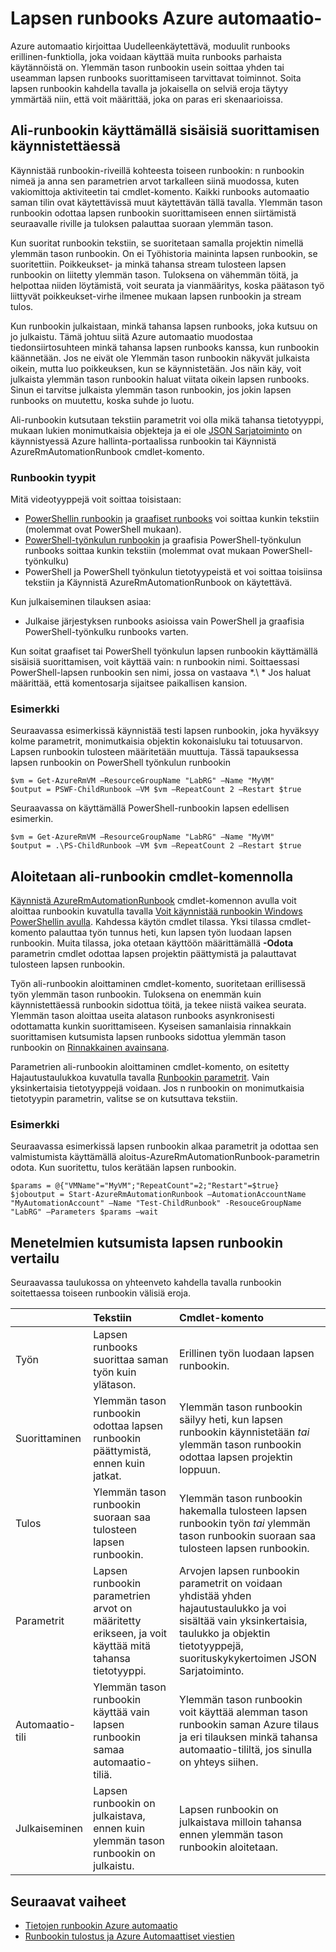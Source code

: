 <properties 
   pageTitle="Lapsen runbooks Azure automaatio | Microsoft Azure"
   description="Tässä artikkelissa kuvataan lähtien runbookin Azure automaatio-toiseen runbookin ja niiden välillä tietojen jakaminen muilla tavoilla."
   services="automation"
   documentationCenter=""
   authors="mgoedtel"
   manager="jwhit"
   editor="tysonn" />
<tags 
   ms.service="automation"
   ms.devlang="na"
   ms.topic="article"
   ms.tgt_pltfrm="na"
   ms.workload="infrastructure-services"
   ms.date="08/17/2016"
   ms.author="magoedte;bwren" />

# <a name="child-runbooks-in-azure-automation"></a>Lapsen runbooks Azure automaatio-

Azure automaatio kirjoittaa Uudelleenkäytettävä, moduulit runbooks erillinen-funktiolla, joka voidaan käyttää muita runbooks parhaista käytännöistä on. Ylemmän tason runbookin usein soittaa yhden tai useamman lapsen runbooks suorittamiseen tarvittavat toiminnot. Soita lapsen runbookin kahdella tavalla ja jokaisella on selviä eroja täytyy ymmärtää niin, että voit määrittää, joka on paras eri skenaarioissa.

##  <a name="invoking-a-child-runbook-using-inline-execution"></a>Ali-runbookin käyttämällä sisäisiä suorittamisen käynnistettäessä

Käynnistää runbookin-riveillä kohteesta toiseen runbookin: n runbookin nimeä ja anna sen parametrien arvot tarkalleen siinä muodossa, kuten vakiomittoja aktiviteetin tai cmdlet-komento.  Kaikki runbooks automaatio saman tilin ovat käytettävissä muut käytettävän tällä tavalla. Ylemmän tason runbookin odottaa lapsen runbookin suorittamiseen ennen siirtämistä seuraavalle riville ja tuloksen palauttaa suoraan ylemmän tason.

Kun suoritat runbookin tekstiin, se suoritetaan samalla projektin nimellä ylemmän tason runbookin. On ei Työhistoria maininta lapsen runbookin, se suoritettiin. Poikkeukset- ja minkä tahansa stream tulosteen lapsen runbookin on liitetty ylemmän tason. Tuloksena on vähemmän töitä, ja helpottaa niiden löytämistä, voit seurata ja vianmääritys, koska päätason työ liittyvät poikkeukset-virhe ilmenee mukaan lapsen runbookin ja stream tulos.

Kun runbookin julkaistaan, minkä tahansa lapsen runbooks, joka kutsuu on jo julkaistu. Tämä johtuu siitä Azure automaatio muodostaa tiedonsiirtosuhteen minkä tahansa lapsen runbooks kanssa, kun runbookin käännetään. Jos ne eivät ole Ylemmän tason runbookin näkyvät julkaista oikein, mutta luo poikkeuksen, kun se käynnistetään. Jos näin käy, voit julkaista ylemmän tason runbookin haluat viitata oikein lapsen runbooks. Sinun ei tarvitse julkaista ylemmän tason runbookin, jos jokin lapsen runbooks on muutettu, koska suhde jo luotu.

Ali-runbookin kutsutaan tekstiin parametrit voi olla mikä tahansa tietotyyppi, mukaan lukien monimutkaisia objekteja ja ei ole [JSON Sarjatoiminto](automation-starting-a-runbook.md#runbook-parameters) on käynnistyessä Azure hallinta-portaalissa runbookin tai Käynnistä AzureRmAutomationRunbook cmdlet-komento.


### <a name="runbook-types"></a>Runbookin tyypit

Mitä videotyyppejä voit soittaa toisistaan:

- [PowerShellin runbookin](automation-runbook-types.md#powershell-runbooks) ja [graafiset runbooks](automation-runbook-types.md#graphical-runbooks) voi soittaa kunkin tekstiin (molemmat ovat PowerShell mukaan).
- [PowerShell-työnkulun runbookin](automation-runbook-types.md#powershell-workflow-runbooks) ja graafisia PowerShell-työnkulun runbooks soittaa kunkin tekstiin (molemmat ovat mukaan PowerShell-työnkulku)
- PowerShell ja PowerShell työnkulun tietotyypeistä et voi soittaa toisiinsa tekstiin ja Käynnistä AzureRmAutomationRunbook on käytettävä.
    
Kun julkaiseminen tilauksen asiaa:

- Julkaise järjestyksen runbooks asioissa vain PowerShell ja graafisia PowerShell-työnkulku runbooks varten.


Kun soitat graafiset tai PowerShell työnkulun lapsen runbookin käyttämällä sisäisiä suorittamisen, voit käyttää vain: n runbookin nimi.  Soittaessasi PowerShell-lapsen runbookin sen nimi, jossa on vastaava *.\\ * Jos haluat määrittää, että komentosarja sijaitsee paikallisen kansion. 

### <a name="example"></a>Esimerkki

Seuraavassa esimerkissä käynnistää testi lapsen runbookin, joka hyväksyy kolme parametrit, monimutkaisia objektin kokonaisluku tai totuusarvon. Lapsen runbookin tulosteen määritetään muuttuja.  Tässä tapauksessa lapsen runbookin on PowerShell työnkulun runbookin

    $vm = Get-AzureRmVM –ResourceGroupName "LabRG" –Name "MyVM"
    $output = PSWF-ChildRunbook –VM $vm –RepeatCount 2 –Restart $true

Seuraavassa on käyttämällä PowerShell-runbookin lapsen edellisen esimerkin.

    $vm = Get-AzureRmVM –ResourceGroupName "LabRG" –Name "MyVM"
    $output = .\PS-ChildRunbook –VM $vm –RepeatCount 2 –Restart $true



##  <a name="starting-a-child-runbook-using-cmdlet"></a>Aloitetaan ali-runbookin cmdlet-komennolla

[Käynnistä AzureRmAutomationRunbook](https://msdn.microsoft.com/library/mt603661.aspx) cmdlet-komennon avulla voit aloittaa runbookin kuvatulla tavalla [Voit käynnistää runbookin Windows PowerShellin avulla](../automation-starting-a-runbook.md#starting-a-runbook-with-windows-powershell). Kahdessa käytön cmdlet tilassa.  Yksi tilassa cmdlet-komento palauttaa työn tunnus heti, kun lapsen työn luodaan lapsen runbookin.  Muita tilassa, joka otetaan käyttöön määrittämällä **-Odota** parametrin cmdlet odottaa lapsen projektin päättymistä ja palauttavat tulosteen lapsen runbookin.

Työn ali-runbookin aloittaminen cmdlet-komento, suoritetaan erillisessä työn ylemmän tason runbookin. Tuloksena on enemmän kuin käynnistettäessä runbookin sidottua töitä, ja tekee niistä vaikea seurata. Ylemmän tason aloittaa useita alatason runbooks asynkronisesti odottamatta kunkin suorittamiseen. Kyseisen samanlaisia rinnakkain suorittamisen kutsumista lapsen runbooks sidottua ylemmän tason runbookin on [Rinnakkainen avainsana](automation-powershell-workflow.md#parallel-processing).

Parametrien ali-runbookin aloittaminen cmdlet-komento, on esitetty Hajautustaulukkoa kuvatulla tavalla [Runbookin parametrit](automation-starting-a-runbook.md#runbook-parameters). Vain yksinkertaisia tietotyyppejä voidaan. Jos n runbookin on monimutkaisia tietotyypin parametrin, valitse se on kutsuttava tekstiin.

### <a name="example"></a>Esimerkki

Seuraavassa esimerkissä lapsen runbookin alkaa parametrit ja odottaa sen valmistumista käyttämällä aloitus-AzureRmAutomationRunbook-parametrin odota. Kun suoritettu, tulos kerätään lapsen runbookin.

    $params = @{"VMName"="MyVM";"RepeatCount"=2;"Restart"=$true} 
    $joboutput = Start-AzureRmAutomationRunbook –AutomationAccountName "MyAutomationAccount" –Name "Test-ChildRunbook" -ResouceGroupName "LabRG" –Parameters $params –wait


## <a name="comparison-of-methods-for-calling-a-child-runbook"></a>Menetelmien kutsumista lapsen runbookin vertailu

Seuraavassa taulukossa on yhteenveto kahdella tavalla runbookin soitettaessa toiseen runbookin välisiä eroja.

| | Tekstiin| Cmdlet-komento|
|:---|:---|:---|
|Työn|Lapsen runbooks suorittaa saman työn kuin ylätason.|Erillinen työn luodaan lapsen runbookin.|
|Suorittaminen|Ylemmän tason runbookin odottaa lapsen runbookin päättymistä, ennen kuin jatkat.|Ylemmän tason runbookin säilyy heti, kun lapsen runbookin käynnistetään *tai* ylemmän tason runbookin odottaa lapsen projektin loppuun.|
|Tulos|Ylemmän tason runbookin suoraan saa tulosteen lapsen runbookin.|Ylemmän tason runbookin hakemalla tulosteen lapsen runbookin työn *tai* ylemmän tason runbookin suoraan saa tulosteen lapsen runbookin.|
|Parametrit|Lapsen runbookin parametrien arvot on määritetty erikseen, ja voit käyttää mitä tahansa tietotyyppi.|Arvojen lapsen runbookin parametrit on voidaan yhdistää yhden hajautustaulukko ja voi sisältää vain yksinkertaisia, taulukko ja objektin tietotyyppejä, suorituskykykertoimen JSON Sarjatoiminto.|
|Automaatio-tili|Ylemmän tason runbookin käyttää vain lapsen runbookin samaa automaatio-tiliä.|Ylemmän tason runbookin voit käyttää alemman tason runbookin saman Azure tilaus ja eri tilauksen minkä tahansa automaatio-tililtä, jos sinulla on yhteys siihen.|
|Julkaiseminen|Lapsen runbookin on julkaistava, ennen kuin ylemmän tason runbookin on julkaistu.|Lapsen runbookin on julkaistava milloin tahansa ennen ylemmän tason runbookin aloitetaan.|

## <a name="next-steps"></a>Seuraavat vaiheet

- [Tietojen runbookin Azure automaatio](automation-starting-a-runbook.md)
- [Runbookin tulostus ja Azure Automaattiset viestien](automation-runbook-output-and-messages.md)
